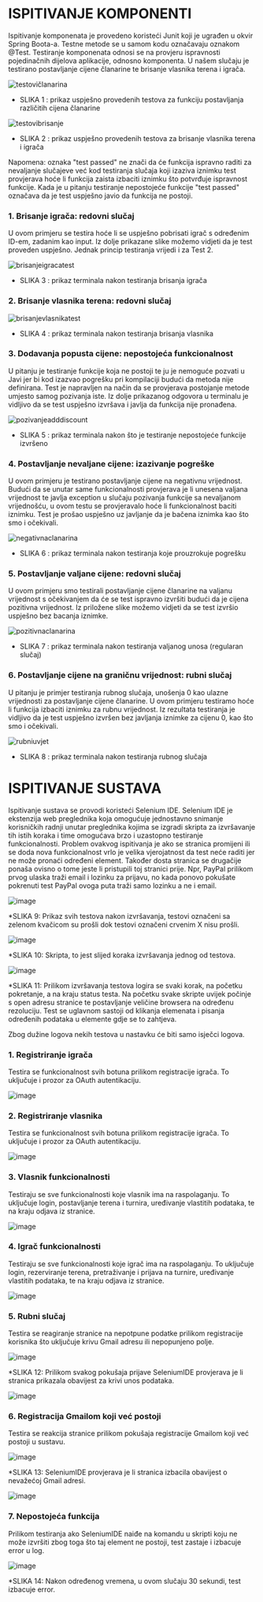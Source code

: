 # ISPITIVANJE KOMPONENTI

Ispitivanje komponenata je provedeno koristeći Junit koji je ugrađen u okvir Spring Boota-a. Testne metode se u samom kodu označavaju oznakom @Test. Testiranje komponenata odnosi se na provjeru ispravnosti pojedinačnih dijelova aplikacije, odnosno komponenta. U našem slučaju je testirano postavljanje cijene članarine te brisanje vlasnika terena i igrača.

![testovičlanarina](https://github.com/user-attachments/assets/9328779f-929e-405f-832f-003c956171c7)
* SLIKA 1 :  prikaz uspješno provedenih testova za funkciju postavljanja različitih cijena članarine

![testovibrisanje](https://github.com/user-attachments/assets/c2072539-0783-4b3d-99c7-1a9122c3a0ab)
* SLIKA 2 :   prikaz uspješno provedenih testova za brisanje vlasnika terena i igrača

Napomena: oznaka "test passed" ne znači da će funkcija ispravno raditi za nevaljanje slučajeve već kod testiranja slučaja koji izaziva iznimku test provjerava hoće li funkcija zaista izbaciti iznimku što potvrđuje ispravnost funkcije.
Kada je u pitanju testiranje nepostojeće funkcije "test passed" označava da je test uspješno javio da funkcija ne postoji.


### 1. Brisanje igrača: redovni slučaj
U ovom primjeru se testira hoće li se uspješno pobrisati igrač s određenim ID-em, zadanim kao input. Iz dolje prikazane slike možemo vidjeti da je test proveden uspješno. Jednak princip testiranja vrijedi i za Test 2.

![brisanjeigracatest](https://github.com/user-attachments/assets/e328c4a1-43f1-480e-8a7d-31ac9f179503)
* SLIKA 3 :  prikaz terminala nakon testiranja brisanja igrača


### 2. Brisanje vlasnika terena: redovni slučaj
![brisanjevlasnikatest](https://github.com/user-attachments/assets/7e8bdc28-3d48-4aec-bfef-b680c0160820)
* SLIKA 4 :  prikaz terminala nakon testiranja brisanja vlasnika


### 3. Dodavanja popusta cijene: nepostojeća funkcionalnost
U pitanju je testiranje funkcije koja ne postoji te ju je nemoguće pozvati u Javi jer bi kod izazvao pogrešku pri kompilaciji budući da metoda nije definirana. Test je napravljen na način da se provjerava postojanje metode umjesto samog pozivanja iste. Iz dolje prikazanog odgovora u terminalu je vidljivo da se test uspješno izvršava i  javlja da funkcija nije pronađena.

![pozivanjeadddiscount](https://github.com/user-attachments/assets/9456898e-1b8f-49c0-ae5f-9c7e1684cf8f)
* SLIKA 5 :  prikaz terminala nakon što je testiranje nepostojeće funkcije izvršeno



### 4. Postavljanje nevaljane cijene: izazivanje pogreške
U ovom primjeru je testirano postavljanje cijene na negativnu vrijednost.
Budući da se unutar same funkcionalnosti provjerava je li unesena valjana vrijednost te javlja exception u slučaju pozivanja funkcije sa nevaljanom vrijednošću, u ovom testu se provjeravalo hoće li funkcionalnost baciti iznimku. Test je prošao uspješno uz javljanje da je bačena iznimka kao što smo i očekivali.

![negativnaclanarina](https://github.com/user-attachments/assets/7f41f6d0-33bf-4867-b5cf-80beb3ade5f7)

* SLIKA 6 :  prikaz terminala nakon testiranja koje prouzrokuje pogrešku




### 5. Postavljanje valjane cijene: redovni slučaj
U ovom primjeru smo testirali postavljanje cijene članarine na valjanu vrijednost s očekivanjem da će se test ispravno izvršiti budući da je cijena pozitivna vrijednost. Iz priložene slike možemo vidjeti da se test izvršio uspješno bez bacanja iznimke.

![pozitivnaclanarina](https://github.com/user-attachments/assets/71a23c45-0aad-4e26-a7ba-048a903d6cbc)

* SLIKA 7 :  prikaz terminala nakon testiranja valjanog unosa (regularan slučaj)


### 6. Postavljanje cijene na graničnu vrijednost: rubni slučaj
U pitanju je primjer testiranja rubnog slučaja, unošenja 0 kao ulazne vrijednosti za postavljanje cijene članarine. U ovom primjeru testiramo hoće li funkcija izbaciti iznimku za rubnu vrijednost. Iz rezultata testiranja je vidljivo da je test uspješno izvršen bez javljanja iznimke za cijenu 0, kao što smo i očekivali.

![rubniuvjet](https://github.com/user-attachments/assets/a9be390d-3b81-4021-bf8b-5cd18bde862f)

* SLIKA 8 :  prikaz terminala nakon testiranja rubnog slučaja 

# ISPITIVANJE SUSTAVA

Ispitivanje sustava se provodi koristeći Selenium IDE. Selenium IDE je ekstenzija web preglednika koja omogućuje jednostavno snimanje korisničkih radnji unutar preglednika kojima se izgradi skripta za izvršavanje tih istih koraka i time omogućava brzo i uzastopno testiranje funkcionalnosti. Problem ovakvog ispitivanja je ako se stranica promijeni ili se doda nova funkcionalnost vrlo je velika vjerojatnost da test neće raditi jer ne može pronaći određeni element. Također dosta stranica se drugačije ponaša ovisno o tome jeste li pristupili toj stranici prije. Npr, PayPal prilikom prvog ulaska traži email i lozinku za prijavu, no kada ponovo pokušate pokrenuti test PayPal ovoga puta traži samo lozinku a ne i email.

![image](https://github.com/user-attachments/assets/329f04c0-6431-429f-8027-1bd3cdd8d83a)

*SLIKA 9: Prikaz svih testova nakon izvršavanja, testovi označeni sa zelenom kvačicom su prošli dok testovi označeni crvenim X nisu prošli.

![image](https://github.com/user-attachments/assets/4fbeaed0-e5b1-4d49-941c-c2236055bce9)

*SLIKA 10: Skripta, to jest slijed koraka izvršavanja jednog od testova.

![image](https://github.com/user-attachments/assets/5b478a21-05c9-4244-ba01-8f45930b8185)

*SLIKA 11: Prilikom izvršavanja testova logira se svaki korak, na početku pokretanje, a na kraju status testa. Na početku svake skripte uvijek počinje s open adresu stranice te postavljanje veličine browsera na određenu rezoluciju. Test se uglavnom sastoji od klikanja elemenata i pisanja određenih podataka u elemente gdje se to zahtjeva.

Zbog dužine logova nekih testova u nastavku će biti samo isječci logova.

### 1. Registriranje igrača
Testira se funkcionalnost svih botuna prilikom registracije igrača. To uključuje i prozor za OAuth autentikaciju.

![image](https://github.com/user-attachments/assets/5a45bf76-e761-45bb-a8c4-93ff525a260d)

### 2. Registriranje vlasnika
Testira se funkcionalnost svih botuna prilikom registracije igrača. To uključuje i prozor za OAuth autentikaciju.

![image](https://github.com/user-attachments/assets/16dbca8c-9e00-41cf-ae11-8d117abc8df1)

### 3. Vlasnik funkcionalnosti
Testiraju se sve funkcionalnosti koje vlasnik ima na raspolaganju. To uključuje login, postavljanje terena i turnira, uređivanje vlastitih podataka, te na kraju odjava iz stranice.

![image](https://github.com/user-attachments/assets/b2fa8a01-3db2-4e2e-9e17-20d616d9ecbf)

### 4. Igrač funkcionalnosti
Testiraju se sve funkcionalnosti koje igrač ima na raspolaganju. To uključuje login, rezerviranje terena, pretraživanje i prijava na turnire, uređivanje vlastitih podataka, te na kraju odjava iz stranice.

![image](https://github.com/user-attachments/assets/9cc0e7e8-bf1d-477e-b475-b5633ccf9b2c)

### 5. Rubni slučaj
Testira se reagiranje stranice na nepotpune podatke prilikom registracije korisnika što uključuje krivu Gmail adresu ili nepopunjeno polje.

![image](https://github.com/user-attachments/assets/1abd663b-6ce1-4eb1-b7e4-e47c5d544b22)

*SLIKA 12: Prilikom svakog pokušaja prijave SeleniumIDE provjerava je li stranica prikazala obavijest za krivi unos podataka.

![image](https://github.com/user-attachments/assets/03be43b6-cd24-4ece-ad59-2cc2f3529448)

### 6. Registracija Gmailom koji već postoji
Testira se reakcija stranice prilikom pokušaja registracije Gmailom koji već postoji u sustavu.

![image](https://github.com/user-attachments/assets/03c145ea-2d5e-4402-83fc-239c069690dd)

*SLIKA 13: SeleniumIDE provjerava je li stranica izbacila obavijest o nevažećoj Gmail adresi.

![image](https://github.com/user-attachments/assets/6a785fa4-11e0-4d2a-bea5-5f9852e7cba2)

### 7. Nepostojeća funkcija
Prilikom testiranja ako SeleniumIDE naiđe na komandu u skripti koju ne može izvršiti zbog toga što taj element ne postoji, test zastaje i izbacuje error u log.

![image](https://github.com/user-attachments/assets/cfc64f11-c31b-4247-b2d5-bc6f4007af41)

*SLIKA 14: Nakon određenog vremena, u ovom slučaju 30 sekundi, test izbacuje error.
